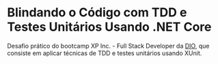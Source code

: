 # Blindando o Código com TDD e Testes Unitários Usando .NET Core

Desafio prático do bootcamp XP Inc. - Full Stack Developer da [DIO](https://www.dio.me/), que consiste em aplicar técnicas de TDD e testes unitários usando XUnit.
